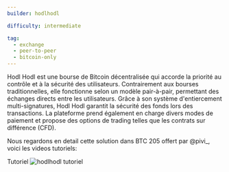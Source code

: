 ```yaml
---
builder: hodlhodl

difficulty: intermediate

tag:
  - exchange
  - peer-to-peer
  - bitcoin-only
---
```


Hodl Hodl est une bourse de Bitcoin décentralisée qui accorde la priorité au contrôle et à la sécurité des utilisateurs. Contrairement aux bourses traditionnelles, elle fonctionne selon un modèle pair-à-pair, permettant des échanges directs entre les utilisateurs. Grâce à son système d'entiercement multi-signatures, Hodl Hodl garantit la sécurité des fonds lors des transactions. La plateforme prend également en charge divers modes de paiement et propose des options de trading telles que les contrats sur différence (CFD).

Nous regardons en detail cette solution dans BTC 205 offert par @pivi\_, voici les videos tutoriels:

Tutoriel
![hodlhodl tutoriel](https://youtu.be/BDH9jE7kpD8)
